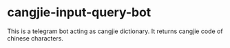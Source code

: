 # cangjie-input-query-bot


This is a telegram bot acting as cangjie dictionary. It returns cangjie code of chinese characters.
